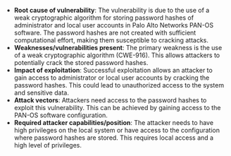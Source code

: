 - **Root cause of vulnerability**: The vulnerability is due to the use of a weak cryptographic algorithm for storing password hashes of administrator and local user accounts in Palo Alto Networks PAN-OS software. The password hashes are not created with sufficient computational effort, making them susceptible to cracking attacks.
- **Weaknesses/vulnerabilities present**: The primary weakness is the use of a weak cryptographic algorithm (CWE-916). This allows attackers to potentially crack the stored password hashes.
- **Impact of exploitation**: Successful exploitation allows an attacker to gain access to administrator or local user accounts by cracking the password hashes. This could lead to unauthorized access to the system and sensitive data.
- **Attack vectors**: Attackers need access to the password hashes to exploit this vulnerability. This can be achieved by gaining access to the PAN-OS software configuration.
- **Required attacker capabilities/position**: The attacker needs to have high privileges on the local system or have access to the configuration where password hashes are stored. This requires local access and a high level of privileges.